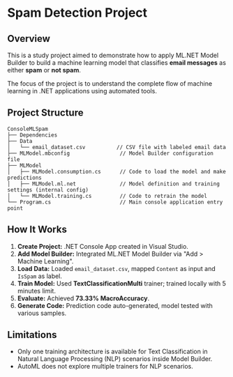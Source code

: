 ﻿# Spam Detection Project 

## Overview
This is a study project aimed to demonstrate how to apply ML.NET Model Builder to build a machine learning model that classifies **email messages** as either **spam** or **not spam**.

The focus of the project is to understand the complete flow of machine learning in .NET applications using automated tools.

## Project Structure

```
ConsoleMLSpam
├── Dependencies
├── Data
│   └── email_dataset.csv          // CSV file with labeled email data
├── MLModel.mbconfig                // Model Builder configuration file
├── MLModel
│   ├── MLModel.consumption.cs      // Code to load the model and make predictions
│   ├── MLModel.ml.net              // Model definition and training settings (internal config)
│   └── MLModel.training.cs         // Code to retrain the model
└── Program.cs                      // Main console application entry point
```

## How It Works

1. **Create Project:** .NET Console App created in Visual Studio.
2. **Add Model Builder:** Integrated ML.NET Model Builder via "Add > Machine Learning".
3. **Load Data:** Loaded `email_dataset.csv`, mapped `Content` as input and `IsSpam` as label.
4. **Train Model:** Used **TextClassificationMulti** trainer; trained locally with 5 minutes limit.
5. **Evaluate:** Achieved **73.33% MacroAccuracy**.
6. **Generate Code:** Prediction code auto-generated, model tested with various samples.

## Limitations

- Only one training architecture is available for Text Classification in Natural Language Processing (NLP) scenarios inside Model Builder.
- AutoML does not explore multiple trainers for NLP scenarios.